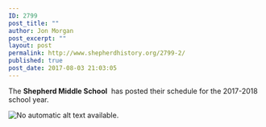 ```yaml
---
ID: 2799
post_title: ""
author: Jon Morgan
post_excerpt: ""
layout: post
permalink: http://www.shepherdhistory.org/2799-2/
published: true
post_date: 2017-08-03 21:03:05
---
```

The <strong>Shepherd Middle School</strong>  has posted their schedule for the 2017-2018 school year.

<img src="https://scontent-ort2-2.xx.fbcdn.net/v/t1.0-9/20621794_1316401375136040_6735097739797296504_n.jpg?oh=6fb3ecb37ff2f865ca7d7f0890f9693f&amp;oe=59EAAC5C" alt="No automatic alt text available." />

&nbsp;